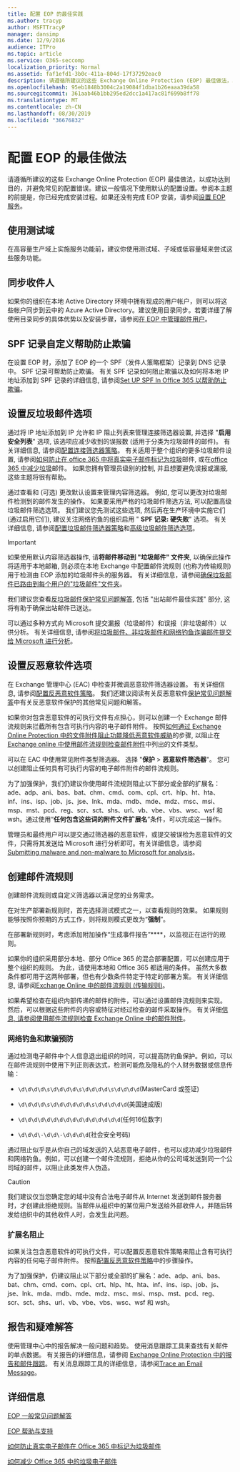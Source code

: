 ```yaml
---
title: 配置 EOP 的最佳实践
ms.author: tracyp
author: MSFTTracyP
manager: dansimp
ms.date: 12/9/2016
audience: ITPro
ms.topic: article
ms.service: O365-seccomp
localization_priority: Normal
ms.assetid: faf1efd1-3b0c-411a-804d-17f37292eac0
description: 请遵循所建议的这些 Exchange Online Protection (EOP) 最佳做法，以成功达到目的，并避免常见的配置错误。
ms.openlocfilehash: 95eb1848b3004c2a19084f1dba1b26eaaa39da58
ms.sourcegitcommit: 361aab46b1bb295ed2dcc1a417ac81f699b8ff78
ms.translationtype: MT
ms.contentlocale: zh-CN
ms.lasthandoff: 08/30/2019
ms.locfileid: "36676832"
---
```

# <a name="best-practices-for-configuring-eop"></a>配置 EOP 的最佳做法
  
请遵循所建议的这些 Exchange Online Protection (EOP) 最佳做法，以成功达到目的，并避免常见的配置错误。建议一般情况下使用默认的配置设置。参阅本主题的前提是，你已经完成安装过程。如果还没有完成 EOP 安装，请参阅[设置 EOP 服务](set-up-your-eop-service.md)。
  
## <a name="use-a-test-domain"></a>使用测试域

在高容量生产域上实施服务功能前，建议你使用测试域、子域或低容量域来尝试这些服务功能。
  
## <a name="synchronize-recipients"></a>同步收件人

如果你的组织在本地 Active Directory 环境中拥有现成的用户帐户，则可以将这些帐户同步到云中的 Azure Active Directory。建议使用目录同步。若要详细了解使用目录同步的具体优势以及安装步骤，请参阅[在 EOP 中管理邮件用户](manage-mail-users-in-eop.md)。
  
## <a name="spf-record-customization-to-help-prevent-spoofing"></a>SPF 记录自定义帮助防止欺骗

在设置 EOP 时，添加了 EOP 的一个 SPF（发件人策略框架）记录到 DNS 记录中。 SPF 记录可帮助防止欺骗。 有关 SPF 记录如何阻止欺骗以及如何将本地 IP 地址添加到 SPF 记录的详细信息, 请参阅[Set UP SPF In Office 365 以帮助防止欺骗](../set-up-spf-in-office-365-to-help-prevent-spoofing.md)。 
  
## <a name="set-anti-spam-options"></a>设置反垃圾邮件选项

通过将 IP 地址添加到 IP 允许和 IP 阻止列表来管理连接筛选器设置, 并选择 "**启用安全列表**" 选项, 该选项应减少收到的误报数 (适用于分类为垃圾邮件的邮件)。 有关详细信息, 请参阅[配置连接筛选器策略](../configure-the-connection-filter-policy.md)。 有关适用于整个组织的更多垃圾邮件设置, 请参阅[如何防止在 office 365 中将真实电子邮件标记为垃圾](../prevent-email-from-being-marked-as-spam.md)邮件, 或在[office 365 中减少垃圾](../reduce-spam-email.md)邮件。 如果您拥有管理员级别的控制, 并且想要避免误报或漏报, 这些主题将很有帮助。
  
通过查看和 (可选) 更改默认设置来管理内容筛选器。 例如, 您可以更改对垃圾邮件检测到的邮件发生的操作。 如果要采用严格的垃圾邮件筛选方法, 可以配置高级垃圾邮件筛选选项。 我们建议您先测试这些选项, 然后再在生产环境中实施它们 (通过启用它们), 建议关注网络钓鱼的组织启用 " **SPF 记录: 硬失败**" 选项。 有关详细信息, 请参阅[配置垃圾邮件筛选器策略](../configure-your-spam-filter-policies.md)和[高级垃圾邮件筛选选项](../advanced-spam-filtering-asf-options.md)。
  
> [!IMPORTANT]
> 如果使用默认内容筛选器操作, 请**将邮件移动到 "垃圾邮件" 文件夹**, 以确保此操作将适用于本地邮箱, 则必须在本地 Exchange 中配置邮件流规则 (也称为传输规则)用于检测由 EOP 添加的垃圾邮件头的服务器。 有关详细信息，请参阅[确保垃圾邮件已路由到每个用户的"垃圾邮件"文件夹](../ensure-that-spam-is-routed-to-each-user-s-junk-email-folder.md)。
  
我们建议您查看[反垃圾邮件保护常见问题解答](../anti-spam-protection-faq.md), 包括 "出站邮件最佳实践" 部分, 这将有助于确保出站邮件已送达。
  
可以通过多种方式向 Microsoft 提交漏报（垃圾邮件）和误报（非垃圾邮件）以供分析。 有关详细信息, 请参阅[将垃圾邮件、非垃圾邮件和网络钓鱼诈骗邮件提交给 Microsoft 进行分析](../submit-spam-non-spam-and-phishing-scam-messages-to-microsoft-for-analysis.md)。
  
## <a name="set-anti-malware-options"></a>设置反恶意软件选项

在 Exchange 管理中心 (EAC) 中检查并微调恶意软件筛选器设置。 有关详细信息, 请参阅[配置反恶意软件策略](../configure-anti-malware-policies.md)。 我们还建议阅读有关反恶意软件[保护常见问题解答](../anti-malware-protection-faq-eop.md)中有关反恶意软件保护的其他常见问题和解答。
  
如果你对包含恶意软件的可执行文件有点担心，则可以创建一个 Exchange 邮件流规则来拦截所有包含可执行内容的电子邮件附件。 按照[如何通过 Exchange Online Protection 中的文件附件阻止功能降低恶意软件威胁](https://support.microsoft.com/kb/2959596)的步骤, 以阻止在[Exchange online 中使用邮件流规则检查邮件附件](https://docs.microsoft.com/exchange/security-and-compliance/mail-flow-rules/inspect-message-attachments#supported-file-types-for-mail-flow-rule-content-inspection)中列出的文件类型。
  
可以在 EAC 中使用常见附件类型筛选器。 选择 "**保护** \> **恶意软件筛选器**"。 您可以创建阻止任何具有可执行内容的电子邮件附件的邮件流规则。
  
为了加强保护，我们仍建议你使用邮件流规则阻止以下部分或全部的扩展名：ade、adp、ani、bas、bat、chm、cmd、com、cpl、crt、hlp、ht、hta、inf、ins、isp、job、js、jse、lnk、mda、mdb、mde、mdz、msc、msi、msp、mst、pcd、reg、scr、sct、shs、url、vb、vbe、vbs、wsc、wsf 和 wsh。通过使用“**任何包含这些词的附件文件扩展名**”条件，可以完成这一操作。
  
管理员和最终用户可以提交通过筛选器的恶意软件，或提交被误检为恶意软件的文件，只需将其发送给 Microsoft 进行分析即可。有关详细信息，请参阅[Submitting malware and non-malware to Microsoft for analysis](../submitting-malware-and-non-malware-to-microsoft-for-analysis.md)。
  
## <a name="create-mail-flow-rules"></a>创建邮件流规则

创建邮件流规则或自定义筛选器以满足您的业务需求。
  
在对生产部署新规则时，首先选择测试模式之一，以查看规则的效果。 如果规则能够按照你预期的方式工作，则将规则模式更改为“**强制**”。
  
在部署新规则时，考虑添加附加操作“生成事件报告”****，以监视正在运行的规则。
  
如果你的组织采用部分本地、部分 Office 365 的混合部署配置，可以创建应用于整个组织的规则。 为此，请使用本地和 Office 365 都适用的条件。 虽然大多数条件都可用于这两种部署，但也有少数条件特定于特定的部署方案。 有关详细信息, 请参阅[Exchange Online 中的邮件流规则 (传输规则)](https://docs.microsoft.com/exchange/security-and-compliance/mail-flow-rules/mail-flow-rules)。
  
如果希望检查在组织内部传递的邮件的附件，可以通过设置邮件流规则来实现。 然后，可以根据这些附件的内容或特征对经过检查的邮件采取操作。 有关详细[信息, 请参阅使用邮件流规则检查 Exchange Online 中的邮件附件](https://docs.microsoft.com/exchange/security-and-compliance/mail-flow-rules/inspect-message-attachments)。
  
### <a name="phishing-and-spoofing-prevention"></a>网络钓鱼和欺骗预防

通过检测电子邮件中个人信息退出组织的时间，可以提高防钓鱼保护。例如，可以在邮件流规则中使用下列正则表达式，检测可能危及隐私的个人财务数据或信息传输：
  
- `\d\d\d\d\s\d\d\d\d\s\d\d\d\d\s\d\d\d\d`(MasterCard 或签证)

- `\d\d\d\d\s\d\d\d\d\d\d\s\d\d\d\d\d`(美国速成版)

- `\d\d\d\d\d\d\d\d\d\d\d\d\d\d\d\d`(任何16位数字)

- `\d\d\d\-\d\d\-\d\d\d\d`(社会安全号码)

通过阻止似乎是从你自己的域发送的入站恶意电子邮件，也可以成功减少垃圾邮件和网络钓鱼。例如，可以创建一个邮件流规则，拒绝从你的公司域发送到同一个公司域的邮件，以阻止此类发件人伪造。
  
> [!CAUTION]
> 我们建议仅当您确定您的域中没有合法电子邮件从 Internet 发送到邮件服务器时，才创建此拒绝规则。当邮件从组织中的某位用户发送给外部收件人，并随后转发给组织中的其他收件人时，会发生此问题。 
  
### <a name="extension-blocking"></a>扩展名阻止

如果关注包含恶意软件的可执行文件，可以配置反恶意软件策略来阻止含有可执行内容的任何电子邮件附件。 按照[配置反恶意软件策略](../configure-anti-malware-policies.md)中的步骤操作。
  
为了加强保护，仍建议阻止以下部分或全部的扩展名：ade、adp、ani、bas、bat、chm、cmd、com、cpl、crt、hlp、ht、hta、inf、ins、isp、job、js、jse、lnk、mda、mdb、mde、mdz、msc、msi、msp、mst、pcd、reg、scr、sct、shs、url、vb、vbe、vbs、wsc、wsf 和 wsh。
  
## <a name="reporting-and-troubleshooting"></a>报告和疑难解答

使用管理中心中的报告解决一般问题和趋势。 使用消息跟踪工具来查找有关邮件的单点数据。 有关报告的详细信息，请参阅 [Exchange Online Protection 中的报告和邮件跟踪](reporting-and-message-trace-in-exchange-online-protection.md)。 有关消息跟踪工具的详细信息，请参阅[Trace an Email Message](https://docs.microsoft.com/exchange/monitoring/trace-an-email-message/trace-an-email-message)。
  
## <a name="for-more-information"></a>详细信息

[EOP 一般常见问题解答](eop-general-faq.md)
  
[EOP 帮助与支持](help-and-support-for-eop.md)
  
[如何防止真实电子邮件在 Office 365 中标记为垃圾邮件](../prevent-email-from-being-marked-as-spam.md)
  
[如何减少 Office 365 中的垃圾电子邮件](../reduce-spam-email.md)
